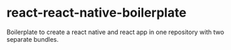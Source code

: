 # react-react-native-boilerplate
Boilerplate to create a react native and react app in one repository with two separate bundles.
